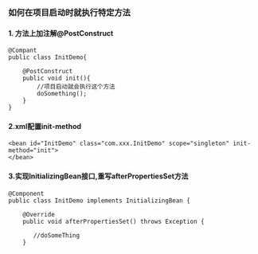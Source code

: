 

### 如何在项目启动时就执行特定方法


#### 1. 方法上加注解@PostConstruct

```
@Compant
public class InitDemo{
    
    @PostConstruct
    public void init(){
        //项目启动就会执行这个方法
        doSomething();
    }
}
```


#### 2.xml配置init-method

```
<bean id="InitDemo" class="com.xxx.InitDemo" scope="singleton" init-method="init">
</bean>

```

#### 3.实现InitializingBean接口,重写afterPropertiesSet方法

```
@Component
public class InitDemo implements InitializingBean {

    @Override
    public void afterPropertiesSet() throws Exception {

       //doSomeThing
    }

```
